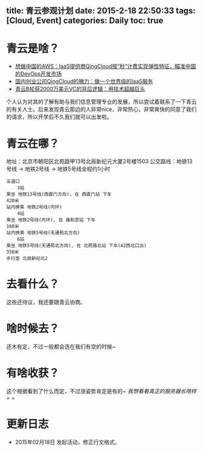 title: 青云参观计划
date: 2015-2-18 22:50:33
tags: [Cloud, Event]
categories: Daily
toc: true
---
# 青云是啥？
- [想做中国的AWS：IaaS提供商QingCloud按“秒”计费实现弹性特征，瞄准中国的DevOps开发市场](http://www.36kr.com/p/204836.html)
- [国内创业公司QingCloud的魄力：做一个世界级的IaaS服务](http://www.csdn.net/article/2013-08-20/2816631-IaaS-QingCloud)
- [青云B轮获2000万美元VC的背后逻辑：用技术超越巨头](http://capital.chinaventure.com.cn/11/7/1389263145.shtml)

个人认为对其的了解有助与我们信息管理专业的发展，所以尝试着联系了一下青云的有关人士。后来发现青云那边的人非常nice，非常热心，非常爽快的同意了我们的请求，所以开学后不久我们就可以出发啦。

# 青云在哪？
地址：北京市朝阳区北苑路甲13号北辰新纪元大厦2号楼1503
公交路线：地铁13号线 → 地铁2号线 → 地铁5号线全程约1小时
```
五道口
 	3站
乘坐 地铁13号线(西直门方向), 在 西直门站 下车   
420米
站内换乘 地铁2号线(内环)
 	4站
乘坐 地铁2号线(内环), 在 雍和宫站 下车
160米
站内换乘 地铁5号线(天通苑北方向)
 	6站
乘坐 地铁5号线(天通苑北方向), 在 北苑路北站 下车(A2西北口出) 
350米
步行至 北辰新纪元2
```

# 去看什么？
这些还待议，我还要跟青云协商。

# 啥时候去？
还木有定，不过一般都会选在我们有空的时候~

# 有啥收获？
这个根据看到了什么而定，不过涨姿势肯定是有的~
*我想看看真正的服务器长啥样= =*

# 更新日志
- 2015年02月18日 发起活动，修正行文格式。